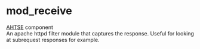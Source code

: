 # mod_receive
[AHTSE](http://github.com/lucianpls/AHTSE) component  
An apache httpd filter module that captures the response.  Useful for looking at subrequest responses for example.

